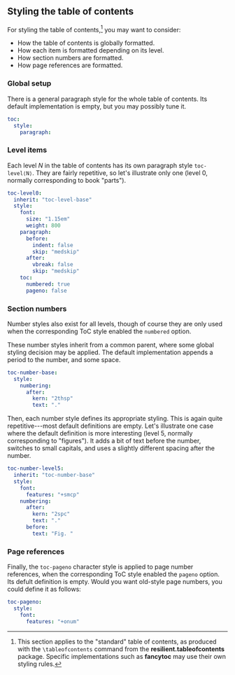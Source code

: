 ## Styling the table of contents

For styling the table of contents,[^toc-fancy] you may want to
consider:

 - How the table of contents is globally formatted.
 - How each item is formatted depending on its level.
 - How section numbers are formatted.
 - How page references are formatted.

[^toc-fancy]: This section applies to the "standard" table of contents,
as produced with the `\tableofcontents` command from the **resilient.tableofcontents**
package.
Specific implementations such as **fancytoc** may use their own
styling rules.

### Global setup

There is a general paragraph style for the whole table of contents.
Its default implementation is empty, but you may possibly tune it.

```yaml
toc:
  style:
    paragraph:
```

### Level items

Each level _N_ in the table of contents has its own paragraph style `toc-level⟨N⟩`.
They are fairly repetitive, so let's illustrate only one (level 0, normally
corresponding to book "parts").

```yaml
toc-level0:
  inherit: "toc-level-base"
  style:
    font:
      size: "1.15em"
      weight: 800
    paragraph:
      before:
        indent: false
        skip: "medskip"
      after:
        vbreak: false
        skip: "medskip"
    toc:
      numbered: true
      pageno: false
```

### Section numbers

Number styles also exist for all levels, though of course they are only used
when the corresponding ToC style enabled the `numbered` option.

These number styles inherit from a common parent, where some global
styling decision may be applied. The default implementation appends a
period to the number, and some space.

```yaml
toc-number-base:
  style:
    numbering:
      after:
        kern: "2thsp"
        text: "."
```

Then, each number style defines its appropriate styling.
This is again quite repetitive---most default definitions are empty.
Let's illustrate one case where the default definition is more
interesting (level 5, normally corresponding to "figures"). It adds
a bit of text before the number, switches to small capitals, and
uses a slightly different spacing after the number.

```yaml
toc-number-level5:
  inherit: "toc-number-base"
  style:
    font:
      features: "+smcp"
    numbering:
      after:
        kern: "2spc"
        text: "."
      before:
        text: "Fig. "
```

### Page references

Finally, the `toc-pageno` character style is applied to page number
references, when the corresponding ToC style enabled the `pageno` option.
Its defult definition is empty. Would you want old-style page numbers,
you could define it as follows:

```yaml
toc-pageno:
  style:
    font:
      features: "+onum"
```
